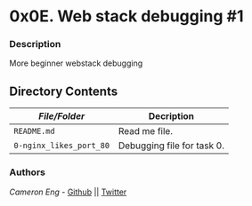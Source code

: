 # 0x0E. Web stack debugging #1
### Description
More beginner webstack debugging

## Directory Contents

|   ***File/Folder***    |  **Decription**                       |
|---------------|---------------------------------------|
| `README.md` |  Read me file. |
| `0-nginx_likes_port_80` | Debugging file for task 0. |

### Authors
*Cameron Eng* - [Github](https://github.com/c_eng/) || [Twitter](https://twitter.com/c33Eng)

